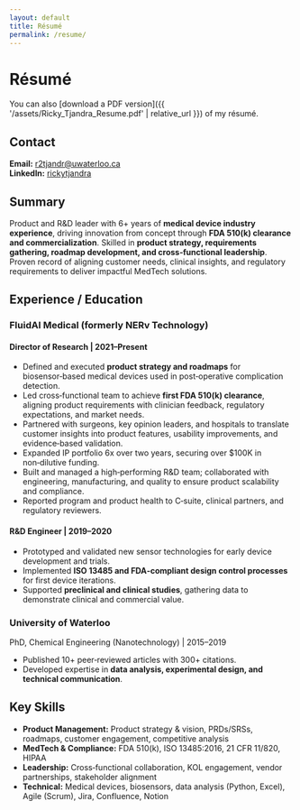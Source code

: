 ```yaml
---
layout: default
title: Résumé
permalink: /resume/
---
```


# Résumé

You can also [download a PDF version]({{ '/assets/Ricky_Tjandra_Resume.pdf' | relative_url }}) of my résumé.

## Contact

**Email:** r2tjandr@uwaterloo.ca  
**LinkedIn:** [rickytjandra](https://www.linkedin.com/in/rickytjandra/)

## Summary

Product and R&D leader with 6+ years of **medical device industry experience**, driving innovation from concept through **FDA 510(k) clearance and commercialization**. Skilled in **product strategy, requirements gathering, roadmap development, and cross‑functional leadership**. Proven record of aligning customer needs, clinical insights, and regulatory requirements to deliver impactful MedTech solutions.

## Experience / Education

### FluidAI Medical (formerly NERv Technology)

#### Director of Research | 2021–Present

- Defined and executed **product strategy and roadmaps** for biosensor‑based medical devices used in post‑operative complication detection.
- Led cross‑functional team to achieve **first FDA 510(k) clearance**, aligning product requirements with clinician feedback, regulatory expectations, and market needs.
- Partnered with surgeons, key opinion leaders, and hospitals to translate customer insights into product features, usability improvements, and evidence‑based validation.
- Expanded IP portfolio 6x over two years, securing over \$100K in non‑dilutive funding.
- Built and managed a high‑performing R&D team; collaborated with engineering, manufacturing, and quality to ensure product scalability and compliance.
- Reported program and product health to C‑suite, clinical partners, and regulatory reviewers.

#### R&D Engineer | 2019–2020

- Prototyped and validated new sensor technologies for early device development and trials.
- Implemented **ISO 13485 and FDA‑compliant design control processes** for first device iterations.
- Supported **preclinical and clinical studies**, gathering data to demonstrate clinical and commercial value.

### University of Waterloo

PhD, Chemical Engineering (Nanotechnology) | 2015–2019

- Published 10+ peer‑reviewed articles with 300+ citations.
- Developed expertise in **data analysis, experimental design, and technical communication**.

## Key Skills

- **Product Management:** Product strategy & vision, PRDs/SRSs, roadmaps, customer engagement, competitive analysis
- **MedTech & Compliance:** FDA 510(k), ISO 13485:2016, 21 CFR 11/820, HIPAA
- **Leadership:** Cross‑functional collaboration, KOL engagement, vendor partnerships, stakeholder alignment
- **Technical:** Medical devices, biosensors, data analysis (Python, Excel), Agile (Scrum), Jira, Confluence, Notion